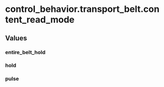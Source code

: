 # control_behavior.transport_belt.content_read_mode

## Values

### entire_belt_hold

### hold

### pulse

